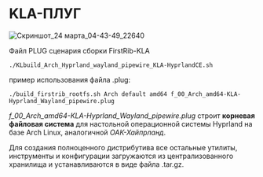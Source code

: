 # KLA-ПЛУГ
![Скриншот_24 марта_04-43-49_22640](https://github.com/sofijacom/KLA-Hyprland/assets/107557749/9cb7631c-6fd2-4c3c-9c21-7225ee09fd70)

Файл PLUG сценария сборки FirstRib-KLA

```./KLbuild_Arch_Hyprland_wayland_pipewire_KLA-HyprlandCE.sh```

пример использования файла .plug:

```./build_firstrib_rootfs.sh Arch default amd64 f_00_Arch_amd64-KLA-Hyprland_Wayland_pipewire.plug``` 

*f_00_Arch_amd64-KLA-Hyprland_Wayland_pipewire.plug*  строит **корневая файловая система** для настольной операционной системы Hyprland на базе Arch Linux, аналогичной *ОАК-Хайпрланд*.

Для создания полноценного дистрибутива все остальные утилиты, инструменты и конфигурации загружаются из централизованного хранилища и устанавливаются в виде файла .tar.gz.
